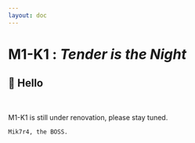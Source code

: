 ```yaml
---
layout: doc
---
```

# M1-K1 : *Tender is the Night*

## 👋 Hello

<br>

M1-K1 is still under renovation, please stay tuned.

    Mik7r4, the BOSS.
